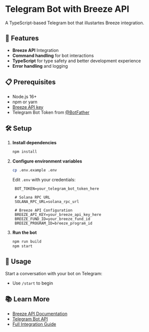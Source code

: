 # Telegram Bot with Breeze API

A TypeScript-based Telegram bot that illustartes Breeze integration.

## 🚀 Features

- **Breeze API** Integration
- **Command handling** for bot interactions
- **TypeScript** for type safety and better development experience
- **Error handling** and logging

## 📋 Prerequisites

- Node.js 16+
- npm or yarn
- [Breeze API key](https://docs.breeze.baby/get-your-api-key/instruction)
- Telegram Bot Token from [@BotFather](https://t.me/botfather)

## 🛠️ Setup

1. **Install dependencies**
   ```bash
   npm install
   ```

2. **Configure environment variables**
   ```bash
   cp .env.example .env
   ```
   
   Edit `.env` with your credentials:
   ```env
    BOT_TOKEN=your_telegram_bot_token_here
    
    # Solana RPC URL
    SOLANA_RPC_URL=solana_rpc_url
    
    # Breeze API Configuration
    BREEZE_API_KEY=your_breeze_api_key_here
    BREEZE_FUND_ID=your_breeze_fund_id
    BREEZE_PROGRAM_ID=breeze_program_id
   ```
  
3. **Run the bot**
   ```bash
   npm run build
   npm start
   ```

## 🎯 Usage

Start a conversation with your bot on Telegram:
- Use `/start` to begin

## 📚 Learn More

- [Breeze API Documentation](https://docs.breeze.baby/breeze-api/breeze-api)
- [Telegram Bot API](https://core.telegram.org/bots/api)
- [Full Integration Guide](https://docs.breeze.baby/Integration-Guide/Integration-Guide)
